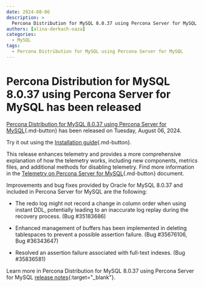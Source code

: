 ```yaml
---
date: 2024-08-06
description: >
  Percona Distribution for MySQL 8.0.37 using Percona Server for MySQL has been released on Tuesday, August 06, 2024.
authors: [alina-derkach-oaza]
categories:
  - MySQL
tags:
  - Percona Distribution for MySQL using Percona Server for MySQL
---
```


# Percona Distribution for MySQL 8.0.37 using Percona Server for MySQL has been released

<!-- more -->

[Percona Distribution for MySQL 8.0.37 using Percona Server for MySQL](https://docs.percona.com/percona-distribution-for-mysql/8.0/index.html){.md-button} has been released on Tuesday, August 06, 2024.

Try it out using the [Installation guide](https://docs.percona.com/percona-distribution-for-mysql/8.0/installing.html){.md-button}.

This release enhances telemetry and provides a more comprehensive explanation of how the telemetry works, including new components, metrics files, and additional methods for disabling telemetry. Find more information in the [Telemetry on Percona Server for MySQL](https://docs.percona.com/percona-server/8.0/telemetry.html){.md-button} document.

Improvements and bug fixes provided by Oracle for MySQL 8.0.37 and included in Percona Server for MySQL are the following:

* The redo log might not record a change in column order when using instant DDL, potentially leading to an inaccurate log replay during the recovery process. (Bug #35183686)

* Enhanced management of buffers has been implemented in deleting tablespaces to prevent a possible assertion failure. (Bug #35676106, Bug #36343647)

* Resolved an assertion failure associated with full-text indexes. (Bug #35836581)

Learn more in Percona Distribution for MySQL 8.0.37 using Percona Server for MySQL [release notes](https://docs.percona.com/percona-distribution-for-mysql/8.0/release-notes-ps-v8.0.37.html){:target="_blank"}.

